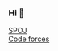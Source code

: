 ### Hi 👋 <br />
[SPOJ](https://pl.spoj.com/users/sgrcn/) <br />
[Code forces](https://codeforces.com/profile/aleksy) <br />

